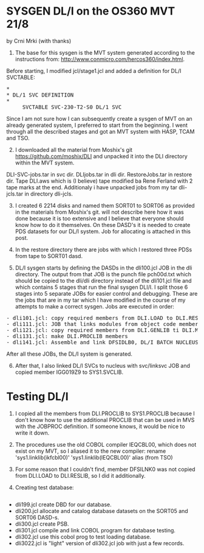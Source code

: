 SYSGEN DL/I on the OS360 MVT 21/8
=================================

by Crni Mrki (with thanks)


1. The base for this sysgen is the MVT system generated according to the instructions from: 
http://www.conmicro.com/hercos360/index.html.

Before starting, I modified jcl/stage1.jcl and added a definition for DL/I SVCTABLE:
<pre>
*
* DL/1 SVC DEFINITION
*
     SVCTABLE SVC-230-T2-S0 DL/1 SVC
</pre>

  
Since I am not sure how I can subsequently create a sysgen of MVT on an already generated system, 
I preferred to start from the beginning. I went through all the described stages and got an MVT system 
with HASP, TCAM and TSO.

    
2. I downloaded all the material from Moshix's git https://github.com/moshix/DLI and unpacked it into
the DLI directory within the MVT system.

DLI-SVC-jobs.tar in svc dir.
DLIjobs.tar      in dli dir.
RestoreJobs.tar  in restore dir.
Tape DLI.aws which is (I believe) tape modified ba Rene Ferland with 2 tape marks at the end.
Additionaly i have unpacked jobs from my tar dli-jcls.tar in directory dli-jcls.

  
3. I created 6 2214 disks and named them SORT01 to SORT06 as provided in the materials from Moshix's git. 
 will not describe here how it was done because it is too extensive and I believe that everyone should 
know how to do it themselves. On these DASD's it is needed to create PDS datasets for our DL/I system.
Job for allocating is attached in this post.
  
4. In the restore directory there are jobs with which I restored three PDSs from tape to SORT01 dasd.
  
5. DL/I sysgen starts by defining the DASDs in the dli100.jcl JOB in the dli directory. 
The output from that JOB is the punch file pch00d.txt which should be copied to the dli/dli 
directory instead of the dli101.jcl file and which contains 5 stages that run the final sysgen DLI/I.
I split those 6 stages into 5 separate JOBs for easier control and debugging. 
These are the jobs that are in my tar which I have modified in the course of my attempts 
to make a correct sysgen. Jobs are executed in order:

  <pre>
- dli101.jcl: copy required members from DLI.LOAD to DLI.RESLIB.
- dli111.jcl: JOB that links modules from object code members from DLI.LOAD to DLI.SYSRES PDS.
- dli121.jcl: copy required members from DLI.GENLIB ti DLI.MACLIB
- dli131.jcl: make DLI.PROCLIB members
- dli141.jcl: Assemble and link DFSIDLB0, DL/I BATCH NUCLEUS
</pre>
   
After all these JOBs, the DL/I system is generated.
  
6. After that, I also linked DL/I SVCs to nucleus with svc/linksvc JOB and copied member IGG019Z9 to SYS1.SVCLIB.


Testing DL/I
============  
1. I copied all the members from DLI.PROCLIB to SYS1.PROCLIB because I don't know how to use 
the additional PROCLIB that can be used in MVS with the JOBPROC definition. 
If someone knows, it would be nice to write it down.
  
2. The procedures use the old COBOL compiler IEQCBL00, which does not exist on my MVT, 
so I aliased it to the new compiler:
rename 'sys1.linklib(ikfcbl00)' 'sys1.linklib(IEQCBL00)' alias (from TSO)
  
3. For some reason that I couldn't find, member DFSILNK0 was not copied from DLI.LOAD to DLI.RESLIB, 
so I did it additionally.
  
4. Creating test database:
   <pre>
- dli199.jcl create DBD  for our database.
- dli200.jcl allocate and catalog database datasets on the SORT05 and SORT06 DASD-s.
- dli300.jcl create PSB.
- dli301.jcl compile and link COBOL program for database testing.
- dli302.jcl use this cobol prog to test loading database. 
- dli3022.jcl is "light" version of dli302.jcl job with just a few records.
 </pre>








